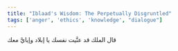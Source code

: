 ```yaml
---
title: "Iblaad's Wisdom: The Perpetually Disgruntled"
tags: ['anger', 'ethics', 'knowledge', "dialogue"]
---
```


 قال الملك قد عنَّيت نفسك يا إبلاد وإيايَّ معك
